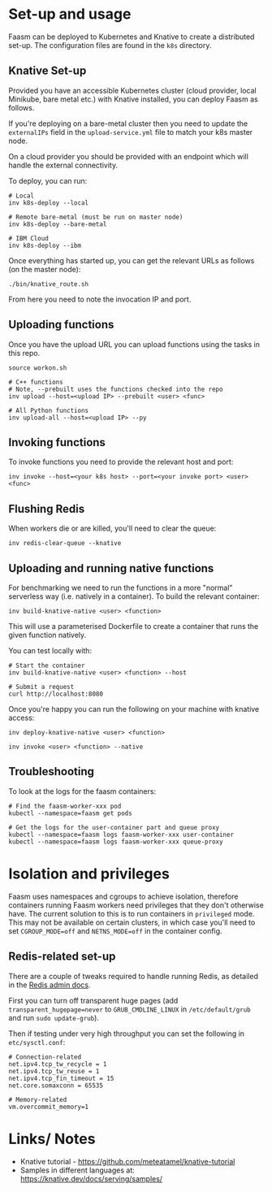 # Set-up and usage

Faasm can be deployed to Kubernetes and Knative to create a distributed set-up. The configuration files are found in the `k8s` directory.

## Knative Set-up

Provided you have an accessible Kubernetes cluster (cloud provider, local Minikube, bare metal etc.) with Knative installed, you can deploy Faasm as follows.

If you're deploying on a bare-metal cluster then you need to update the `externalIPs` field in the `upload-service.yml` file to match your k8s master node. 

On a cloud provider you should be provided with an endpoint which will handle the external connectivity.

To deploy, you can run:

```
# Local
inv k8s-deploy --local

# Remote bare-metal (must be run on master node)
inv k8s-deploy --bare-metal

# IBM Cloud
inv k8s-deploy --ibm
```

Once everything has started up, you can get the relevant URLs as follows (on the master node):

```
./bin/knative_route.sh
```

From here you need to note the invocation IP and port.

## Uploading functions

Once you have the upload URL you can upload functions using the tasks in this repo.

```
source workon.sh

# C++ functions
# Note, --prebuilt uses the functions checked into the repo
inv upload --host=<upload IP> --prebuilt <user> <func>

# All Python functions
inv upload-all --host=<upload IP> --py
```

## Invoking functions

To invoke functions you need to provide the relevant host and port:

```
inv invoke --host=<your k8s host> --port=<your invoke port> <user> <func>
```

## Flushing Redis

When workers die or are killed, you'll need to clear the queue:

```
inv redis-clear-queue --knative
```

## Uploading and running native functions

For benchmarking we need to run the functions in a more "normal" serverless way (i.e. natively in a container). To build the relevant container:

```
inv build-knative-native <user> <function>
```

This will use a parameterised Dockerfile to create a container that runs the given function natively.

You can test locally with:

```
# Start the container
inv build-knative-native <user> <function> --host

# Submit a request
curl http://localhost:8080
```

Once you're happy you can run the following on your machine with knative access:

```
inv deploy-knative-native <user> <function>

inv invoke <user> <function> --native
```

## Troubleshooting

To look at the logs for the faasm containers:

```
# Find the faasm-worker-xxx pod
kubectl --namespace=faasm get pods

# Get the logs for the user-container part and queue proxy
kubectl --namespace=faasm logs faasm-worker-xxx user-container
kubectl --namespace=faasm logs faasm-worker-xxx queue-proxy
```

# Isolation and privileges

Faasm uses namespaces and cgroups to achieve isolation, therefore containers running Faasm workers need privileges
that they don't otherwise have. The current solution to this is to run containers in `privileged` mode. This may not
be available on certain clusters, in which case you'll need to set `CGROUP_MODE=off` and `NETNS_MODE=off` in the
container config.

## Redis-related set-up

There are a couple of tweaks required to handle running Redis, as detailed in the
[Redis admin docs](https://redis.io/topics/admin).

First you can turn off transparent huge pages (add `transparent_hugepage=never` to `GRUB_CMDLINE_LINUX`
in `/etc/default/grub` and run `sudo update-grub`).

Then if testing under very high throughput you can set the following in `etc/sysctl.conf`:

```
# Connection-related
net.ipv4.tcp_tw_recycle = 1
net.ipv4.tcp_tw_reuse = 1
net.ipv4.tcp_fin_timeout = 15
net.core.somaxconn = 65535

# Memory-related
vm.overcommit_memory=1
```

# Links/ Notes

- Knative tutorial - https://github.com/meteatamel/knative-tutorial
- Samples in different languages at: https://knative.dev/docs/serving/samples/
